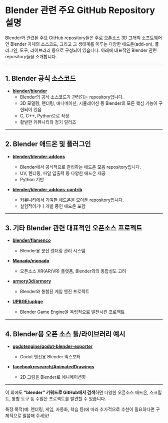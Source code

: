 # Blender 관련 주요 GitHub Repository 설명

Blender와 관련된 주요 GitHub repository들은 주로 오픈소스 3D 그래픽 소프트웨어인 Blender 자체의 소스코드, 그리고 그 생태계를 이루는 다양한 애드온(add-on), 플러그인, 도구, 라이브러리 등으로 구성되어 있습니다. 아래에 대표적인 Blender 관련 repository들을 소개합니다.

---

## 1. Blender 공식 소스코드

- **[blender/blender](https://github.com/blender/blender)**
  - Blender의 공식 소스코드가 관리되는 repository입니다.
  - 3D 모델링, 렌더링, 애니메이션, 시뮬레이션 등 Blender의 모든 핵심 기능이 구현되어 있음
  - C, C++, Python으로 작성
  - 활발한 커뮤니티와 정기 릴리즈

---

## 2. Blender 애드온 및 플러그인

- **[blender/blender-addons](https://github.com/blender/blender-addons)**
  - Blender에서 공식적으로 관리하는 애드온 모음 repository입니다.
  - UV, 렌더링, 파일 입출력 등 다양한 애드온 제공
  - Python 기반

- **[blender/blender-addons-contrib](https://github.com/blender/blender-addons-contrib)**
  - 커뮤니티에서 기여한 애드온을 모아둔 repository입니다.
  - 실험적이거나 개발 중인 애드온 포함

---

## 3. 기타 Blender 관련 대표적인 오픈소스 프로젝트

- **[blender/flamenco](https://github.com/blender/flamenco)**
  - Blender용 분산 렌더링 관리 시스템

- **[Monado/monado](https://github.com/Monado/monado)**
  - 오픈소스 XR(AR/VR) 플랫폼, Blender와의 통합성도 고려

- **[armory3d/armory](https://github.com/armory3d/armory)**
  - Blender와 통합된 게임 엔진 프로젝트

- **[UPBGE/upbge](https://github.com/UPBGE/upbge)**
  - Blender Game Engine을 독립적으로 발전시킨 프로젝트

---

## 4. Blender용 오픈 소스 툴/라이브러리 예시

- **[godotengine/godot-blender-exporter](https://github.com/godotengine/godot-blender-exporter)**
  - Godot 엔진용 Blender 익스포터

- **[facebookresearch/AnimatedDrawings](https://github.com/facebookresearch/AnimatedDrawings)**
  - 2D 그림을 Blender로 애니메이션화

---

이 외에도 **“blender” 키워드로 GitHub에서 검색**하면 다양한 오픈소스 애드온, 스크립트, 통합 도구 등 수많은 프로젝트를 발견할 수 있습니다.

특정 목적(예: 렌더링, 게임, 자동화, 학습 등)에 따라 추가적으로 추천이 필요하다면 구체적으로 말씀해 주세요!
